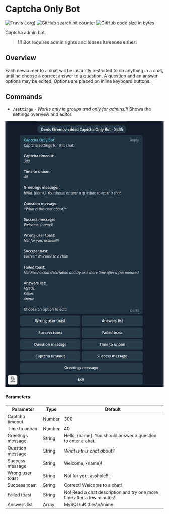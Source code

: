 # Captcha Only Bot

![Travis (.org)](https://img.shields.io/travis/com/Piterden/captcha_only_bot.svg?style=for-the-badge)
![GitHub search hit counter](https://img.shields.io/github/search/Piterden/captcha_only_bot/captcha.svg?style=for-the-badge)
![GitHub code size in bytes](https://img.shields.io/github/languages/code-size/Piterden/captcha_only_bot.svg?style=for-the-badge)

Captcha admin bot.

> **!!! Bot requires admin rights and looses its sense either!**

## Overview

Each newcomer to a chat will be instantly restricted to do anything in a chat, until he choose a correct answer to a question. A question and an answer options may be edited. Options are placed on inline keyboard buttons.

## Commands

- **`/settings`** - _Works only in groups and only for admins!!!_ Shows the settings overview and editor.

![](./images/docs-1.jpg)

#### Parameters

| Parameter         | Type   | Default                                                                |
| ----------------- | ------ | ---------------------------------------------------------------------- |
| Captcha timeout   | Number |                                                                    300 |
| Time to unban     | Number |                                                                     40 |
| Greetings message | String | Hello, {name}. You should answer a question to enter a chat.           |
| Question message  | String | *What is this chat about?*                                             |
| Success message   | String | Welcome, {name}!                                                       |
| Wrong user toast  | String | Not for you, asshole!!!                                                |
| Success toast     | String | Correct! Welcome to a chat!                                            |
| Failed toast      | String | No! Read a chat description and try one more time after a few minutes! |
| Answers list      | Array  | MySQL\nKitties\nAnime                                                  |
